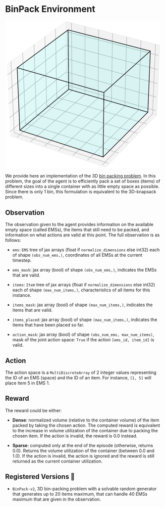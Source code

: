 # BinPack Environment

<p align="center">
        <img src="../env_anim/bin_pack.gif" width="500"/>
</p>

We provide here an implementation of the 3D [bin packing problem](https://en.wikipedia.org/wiki/Bin_packing_problem).
In this problem, the goal of the agent is to efficiently pack a set of boxes (items) of different
sizes into a single container with as little empty space as possible. Since there is only 1 bin,
this formulation is equivalent to the 3D-knapsack problem.


## Observation
The observation given to the agent provides information on the available empty space (called EMSs),
the items that still need to be packed, and information on what actions are valid at this point.
The full observation is as follows:

- `ems`: `EMS` tree of jax arrays (float if `normalize_dimensions` else int32) each of shape
    `(obs_num_ems,)`, coordinates of all EMSs at the current timestep.

- `ems_mask`: jax array (bool) of shape `(obs_num_ems,)`, indicates the EMSs that are valid.

- `items`: `Item` tree of jax arrays (float if `normalize_dimensions` else int32) each of shape
    `(max_num_items,)`, characteristics of all items for this instance.

- `items_mask`: jax array (bool) of shape `(max_num_items,)`, indicates the items that are valid.

- `items_placed`: jax array (bool) of shape `(max_num_items,)`, indicates the items that have been
    placed so far.

- `action_mask`: jax array (bool) of shape `(obs_num_ems, max_num_items)`, mask of the joint action
    space: `True` if the action `[ems_id, item_id]` is valid.


## Action
The action space is a `MultiDiscreteArray` of 2 integer values representing the ID of an EMS
(space) and the ID of an item. For instance, `[1, 5]` will place item 5 in EMS 1.


## Reward
The reward could be either:

- **Dense**: normalized volume (relative to the container volume) of the item packed by taking
    the chosen action. The computed reward is equivalent to the increase in volume utilization
    of the container due to packing the chosen item. If the action is invalid, the reward is 0.0
    instead.

- **Sparse**: computed only at the end of the episode (otherwise, returns 0.0). Returns the volume
    utilization of the container (between 0.0 and 1.0). If the action is invalid, the action is
    ignored and the reward is still returned as the current container utilization.


## Registered Versions 📖
- `BinPack-v2`, 3D bin-packing problem with a solvable random generator that generates up to 20
items maximum, that can handle 40 EMSs maximum that are given in the observation.
